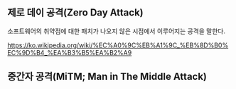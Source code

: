 ## 제로 데이 공격(Zero Day Attack)

소프트웨어의 취약점에 대한 패치가 나오지 않은 시점에서 이루어지는 공격을 말한다.

https://ko.wikipedia.org/wiki/%EC%A0%9C%EB%A1%9C_%EB%8D%B0%EC%9D%B4_%EA%B3%B5%EA%B2%A9

## 중간자 공격(MiTM; Man in The Middle Attack)

